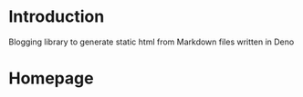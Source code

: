 # Introduction
Blogging library to generate static html from Markdown files written in Deno

# Homepage

